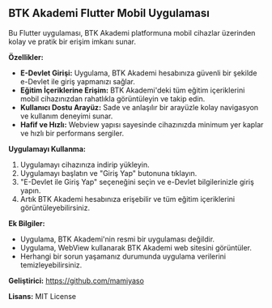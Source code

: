 ## BTK Akademi Flutter Mobil Uygulaması

Bu Flutter uygulaması, BTK Akademi platformuna mobil cihazlar üzerinden kolay ve pratik bir erişim imkanı sunar. 

**Özellikler:**

* **E-Devlet Girişi:** Uygulama, BTK Akademi hesabınıza güvenli bir şekilde e-Devlet ile giriş yapmanızı sağlar.
* **Eğitim İçeriklerine Erişim:** BTK Akademi'deki tüm eğitim içeriklerini mobil cihazınızdan rahatlıkla görüntüleyin ve takip edin.
* **Kullanıcı Dostu Arayüz:** Sade ve anlaşılır bir arayüzle kolay navigasyon ve kullanım deneyimi sunar.
* **Hafif ve Hızlı:** Webview yapısı sayesinde cihazınızda minimum yer kaplar ve hızlı bir performans sergiler.

**Uygulamayı Kullanma:**

1. Uygulamayı cihazınıza indirip yükleyin.
2. Uygulamayı başlatın ve "Giriş Yap" butonuna tıklayın.
3. "E-Devlet ile Giriş Yap" seçeneğini seçin ve e-Devlet bilgilerinizle giriş yapın.
4. Artık BTK Akademi hesabınıza erişebilir ve tüm eğitim içeriklerini görüntüleyebilirsiniz.

**Ek Bilgiler:**

* Uygulama, BTK Akademi'nin resmi bir uygulaması değildir.
* Uygulama, WebView kullanarak BTK Akademi web sitesini görüntüler.
* Herhangi bir sorun yaşamanız durumunda uygulama verilerini temizleyebilirsiniz.

**Geliştirici:** https://github.com/mamiyaso

**Lisans:** MIT License
